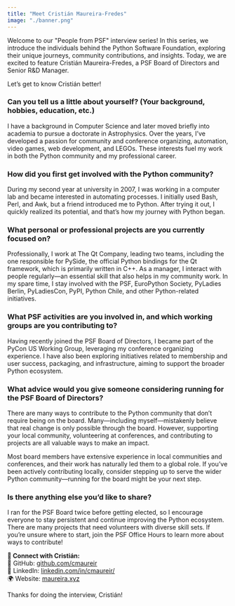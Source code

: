 ```yaml
---
title: "Meet Cristián Maureira-Fredes"
image: "./banner.png"
---
```


Welcome to our "People from PSF" interview series! In this series, we introduce
the individuals behind the Python Software Foundation, exploring their unique
journeys, community contributions, and insights. Today, we are excited to
feature Cristián Maureira-Fredes, a PSF Board of Directors and Senior R&D
Manager.

Let’s get to know Cristián better!

### **Can you tell us a little about yourself? (Your background, hobbies, education, etc.)**

I have a background in Computer Science and later moved briefly into academia to
pursue a doctorate in Astrophysics. Over the years, I’ve developed a passion for
community and conference organizing, automation, video games, web development,
and LEGOs. These interests fuel my work in both the Python community and my
professional career.

### **How did you first get involved with the Python community?**

During my second year at university in 2007, I was working in a computer lab and
became interested in automating processes. I initially used Bash, Perl, and Awk,
but a friend introduced me to Python. After trying it out, I quickly realized
its potential, and that’s how my journey with Python began.

### **What personal or professional projects are you currently focused on?**

Professionally, I work at The Qt Company, leading two teams, including the one
responsible for PySide, the official Python bindings for the Qt framework, which
is primarily written in C++. As a manager, I interact with people regularly—an
essential skill that also helps in my community work. In my spare time, I stay
involved with the PSF, EuroPython Society, PyLadies Berlin, PyLadiesCon, PyPI,
Python Chile, and other Python-related initiatives.

### **What PSF activities are you involved in, and which working groups are you contributing to?**

Having recently joined the PSF Board of Directors, I became part of the PyCon US
Working Group, leveraging my conference organizing experience. I have also been
exploring initiatives related to membership and user success, packaging, and
infrastructure, aiming to support the broader Python ecosystem.

### **What advice would you give someone considering running for the PSF Board of Directors?**

There are many ways to contribute to the Python community that don’t require
being on the board. Many—including myself—mistakenly believe that real change is
only possible through the board. However, supporting your local community,
volunteering at conferences, and contributing to projects are all valuable ways
to make an impact.

Most board members have extensive experience in local communities and
conferences, and their work has naturally led them to a global role. If you’ve
been actively contributing locally, consider stepping up to serve the wider
Python community—running for the board might be your next step.

### **Is there anything else you’d like to share?**

I ran for the PSF Board twice before getting elected, so I encourage everyone to
stay persistent and continue improving the Python ecosystem. There are many
projects that need volunteers with diverse skill sets. If you’re unsure where to
start, join the PSF Office Hours to learn more about ways to contribute!

**📌 Connect with Cristián:**  
🔗 GitHub: [<u>github.com/cmaureir  
</u>](https://github.com/cmaureir) 🔗 LinkedIn: [<u>linkedin.com/in/cmaureir/  
</u>](https://www.linkedin.com/in/cmaureir/) 🌍 Website:
[<u>maureira.xyz</u>](https://maureira.xyz/)

<span class="mark">Thanks for doing the interview, Cristián!</span>
